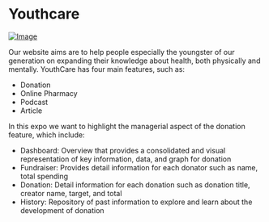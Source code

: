 # Youthcare

[![Image](https://github.com/user-attachments/assets/533e1821-cd40-4b10-a355-dcc1ebf0e9f8)](https://youtu.be/kXPqpTxNCME?si=GPmGiE2DFXCW9vZO "Demo")

Our website aims are to help people especially the youngster of our generation on expanding their knowledge about health, both physically and mentally. YouthCare has four main features, such as:
* Donation
* Online Pharmacy
* Podcast
* Article

In this expo we want to highlight the managerial aspect of the donation feature, which include:
* Dashboard: Overview that provides a consolidated and visual representation of key information, data, and graph for donation
* Fundraiser: Provides detail information for each donator such as name, total spending
* Donation: Detail information for each donation such as donation title, creator name, target, and total
* History: Repository of past information to explore and learn about the development of donation 

